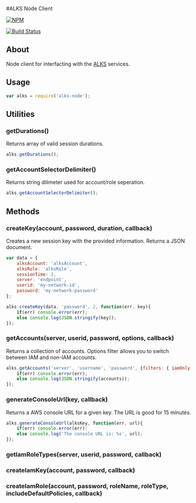 #ALKS Node Client

[![NPM](https://nodei.co/npm/alks-node.png?downloads=true&downloadRank=true&stars=true)](https://nodei.co/npm/alks-node/)

[![Build Status](https://travis-ci.org/Cox-Automotive/alks-node.svg?branch=master)](https://travis-ci.org/Cox-Automotive/alks-node)

## About
Node client for interfacting with the [ALKS](https://github.com/Cox-Automotive/ALKS) services.

## Usage

```js
var alks = require('alks-node');
```

## Utilities

### getDurations()

Returns array of valid session durations.

```js
alks.getDurations();
```

### getAccountSelectorDelimiter()

Returns string dilimeter used for account/role seperation.

```js
alks.getAccountSelectorDelimiter();
```

## Methods

### createKey(account, password, duration, callback)

Creates a new session key with the provided information. Returns a JSON document.

```js
var data = {
    alksAccount: 'alksAccount',
    alksRole: 'alksRole',
    sessionTime: 2,
    server: 'endpoint',
    userid: 'my-network-id',
    password: 'my-network-password'
};

alks.createKey(data, 'password', 2, function(err, key){
    if(err) console.error(err);
    else console.log(JSON.stringify(key));
});
```

### getAccounts(server, userid, password, options, callback)

Returns a collection of accounts. Options filter allows you to switch between IAM and non-IAM accounts.

```js
alks.getAccounts('server', 'username', 'password', {filters: { iamOnly: false }}, function(err, accounts){
    if(err) console.error(err);
    else console.log(JSON.stringify(accounts));
});
```

### generateConsoleUrl(key, callback)

Returns a AWS console URL for a given key. The URL is good for 15 minutes.

```js
alks.generateConsoleUrl(alksKey, function(err, url){
    if(err) console.error(err);
    else console.log('The console URL is: %s', url);
});
```

### getIamRoleTypes(server, userid, password, callback)

### createIamKey(account, password, callback)

### createIamRole(account, password, roleName, roleType, includeDefaultPolicies, callback)